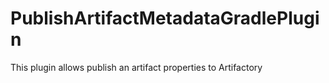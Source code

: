 # PublishArtifactMetadataGradlePlugin
This plugin allows publish an artifact properties to Artifactory

